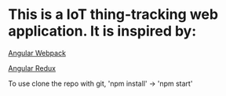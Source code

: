 # This is a IoT thing-tracking web application. It is inspired by: 

[Angular Webpack](https://github.com/preboot/angular-webpack.git)

[Angular Redux](https://github.com/angular-redux)

To use clone the repo with git, 'npm install' -> 'npm start'